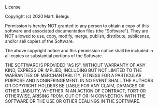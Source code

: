 License

Copyright (c) 2020 Marti Belegu

Permission is hereby NOT granted to any person to obtain a copy of this software and associated documentation files (the "Software").
They are NOT allowed to use, copy, modify, merge, publish, distribute, sublicense, and/or sell copies of the Software.

The above copyright notice and this permission notice shall be included in all copies or substantial portions of the Software.

THE SOFTWARE IS PROVIDED "AS IS", WITHOUT WARRANTY OF ANY KIND, EXPRESS OR IMPLIED, INCLUDING BUT NOT LIMITED TO THE WARRANTIES OF MERCHANTABILITY,
FITNESS FOR A PARTICULAR PURPOSE AND NONINFRINGEMENT. IN NO EVENT SHALL THE AUTHORS OR COPYRIGHT HOLDERS BE LIABLE FOR ANY CLAIM,
DAMAGES OR OTHER LIABILITY, WHETHER IN AN ACTION OF CONTRACT, TORT OR OTHERWISE, ARISING FROM, OUT OF OR IN CONNECTION WITH THE SOFTWARE OR
THE USE OR OTHER DEALINGS IN THE SOFTWARE.
